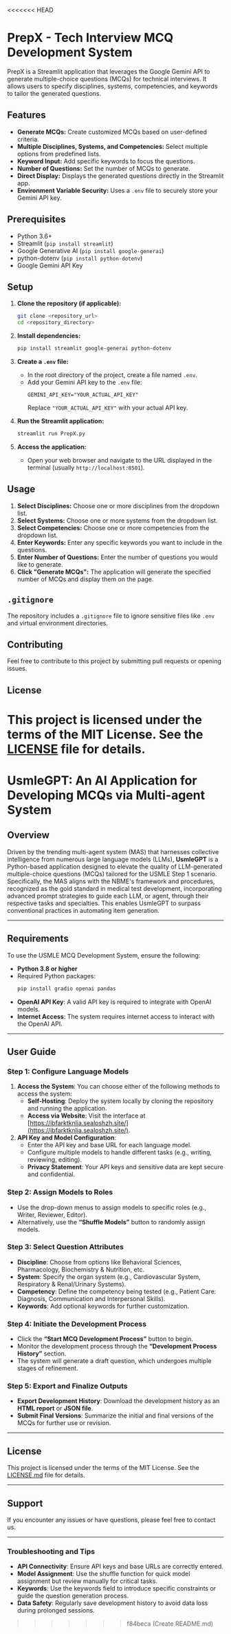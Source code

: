 <<<<<<< HEAD
# PrepX - Tech Interview MCQ Development System

PrepX is a Streamlit application that leverages the Google Gemini API to generate multiple-choice questions (MCQs) for technical interviews. It allows users to specify disciplines, systems, competencies, and keywords to tailor the generated questions.

## Features

* **Generate MCQs:** Create customized MCQs based on user-defined criteria.
* **Multiple Disciplines, Systems, and Competencies:** Select multiple options from predefined lists.
* **Keyword Input:** Add specific keywords to focus the questions.
* **Number of Questions:** Set the number of MCQs to generate.
* **Direct Display:** Displays the generated questions directly in the Streamlit app.
* **Environment Variable Security:** Uses a `.env` file to securely store your Gemini API key.

## Prerequisites

* Python 3.6+
* Streamlit (`pip install streamlit`)
* Google Generative AI (`pip install google-generai`)
* python-dotenv (`pip install python-dotenv`)
* Google Gemini API Key

## Setup

1.  **Clone the repository (if applicable):**
    ```bash
    git clone <repository_url>
    cd <repository_directory>
    ```

2.  **Install dependencies:**
    ```bash
    pip install streamlit google-generai python-dotenv
    ```

3.  **Create a `.env` file:**
    * In the root directory of the project, create a file named `.env`.
    * Add your Gemini API key to the `.env` file:
        ```
        GEMINI_API_KEY="YOUR_ACTUAL_API_KEY"
        ```
        Replace `"YOUR_ACTUAL_API_KEY"` with your actual API key.

4.  **Run the Streamlit application:**
    ```bash
    streamlit run PrepX.py
    ```

5.  **Access the application:**
    * Open your web browser and navigate to the URL displayed in the terminal (usually `http://localhost:8501`).

## Usage

1.  **Select Disciplines:** Choose one or more disciplines from the dropdown list.
2.  **Select Systems:** Choose one or more systems from the dropdown list.
3.  **Select Competencies:** Choose one or more competencies from the dropdown list.
4.  **Enter Keywords:** Enter any specific keywords you want to include in the questions.
5.  **Enter Number of Questions:** Enter the number of questions you would like to generate.
6.  **Click "Generate MCQs":** The application will generate the specified number of MCQs and display them on the page.

## `.gitignore`

The repository includes a `.gitignore` file to ignore sensitive files like `.env` and virtual environment directories.

## Contributing

Feel free to contribute to this project by submitting pull requests or opening issues.

## License

This project is licensed under the terms of the MIT License. See the [LICENSE](LICENSE) file for details.
=======
# UsmleGPT: An AI Application for Developing MCQs via Multi-agent System

## Overview

Driven by the trending multi-agent system (MAS) that harnesses collective intelligence from numerous large language models (LLMs), **UsmleGPT** is a Python-based application designed to elevate the quality of LLM-generated multiple-choice questions (MCQs) tailored for the USMLE Step 1 scenario. Specifically, the MAS aligns with the NBME's framework and procedures, recognized as the gold standard in medical test development, incorporating advanced prompt strategies to guide each LLM, or agent, through their respective tasks and specialties. This enables UsmleGPT to surpass conventional practices in automating item generation.

---

## Requirements

To use the USMLE MCQ Development System, ensure the following:

- **Python 3.8 or higher**
- Required Python packages:
  ```bash
  pip install gradio openai pandas
- **OpenAI API Key**: A valid API key is required to integrate with OpenAI models.
- **Internet Access**: The system requires internet access to interact with the OpenAI API.

---

## User Guide

### Step 1: Configure Language Models
1. **Access the System**: You can choose either of the following methods to access the system:
   - **Self-Hosting**: Deploy the system locally by cloning the repository and running the application.
   - **Access via Website**: Visit the interface at [https://ibfarktknlia.sealoshzh.site/](https://ibfarktknlia.sealoshzh.site/).
3. **API Key and Model Configuration**:
   - Enter the API key and base URL for each language model.
   - Configure multiple models to handle different tasks (e.g., writing, reviewing, editing).
   - **Privacy Statement**: Your API keys and sensitive data are kept secure and confidential.

### Step 2: Assign Models to Roles
- Use the drop-down menus to assign models to specific roles (e.g., Writer, Reviewer, Editor).
- Alternatively, use the **“Shuffle Models”** button to randomly assign models.

### Step 3: Select Question Attributes
- **Discipline**: Choose from options like Behavioral Sciences, Pharmacology, Biochemistry & Nutrition, etc.
- **System**: Specify the organ system (e.g., Cardiovascular System, Respiratory & Renal/Urinary Systems).
- **Competency**: Define the competency being tested (e.g., Patient Care: Diagnosis, Communication and Interpersonal Skills).
- **Keywords**: Add optional keywords for further customization.

### Step 4: Initiate the Development Process
- Click the **“Start MCQ Development Process”** button to begin.
- Monitor the development process through the **“Development Process History”** section.
- The system will generate a draft question, which undergoes multiple stages of refinement.

### Step 5: Export and Finalize Outputs
- **Export Development History**: Download the development history as an **HTML report** or **JSON file**.
- **Submit Final Versions**: Summarize the initial and final versions of the MCQs for further use or revision.

---

## License

This project is licensed under the terms of the MIT License. See the [LICENSE.md](LICENSE.md) file for details.

---

## Support

If you encounter any issues or have questions, please feel free to contact us.

---

### Troubleshooting and Tips
- **API Connectivity**: Ensure API keys and base URLs are correctly entered.
- **Model Assignment**: Use the shuffle function for quick model assignment but review manually for critical tasks.
- **Keywords**: Use the keywords field to introduce specific constraints or guide the question generation process.
- **Data Safety**: Regularly save development history to avoid data loss during prolonged sessions.


>>>>>>> f84beca (Create README.md)
